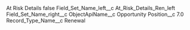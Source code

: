 <?xml version="1.0" encoding="UTF-8"?>
<CustomMetadata xmlns="http://soap.sforce.com/2006/04/metadata" xmlns:xsi="http://www.w3.org/2001/XMLSchema-instance" xmlns:xsd="http://www.w3.org/2001/XMLSchema">
    <label>At Risk Details</label>
    <protected>false</protected>
    <values>
        <field>Field_Set_Name_left__c</field>
        <value xsi:type="xsd:string">At_Risk_Details_Ren_left</value>
    </values>
    <values>
        <field>Field_Set_Name_right__c</field>
        <value xsi:nil="true"/>
    </values>
    <values>
        <field>ObjectApiName__c</field>
        <value xsi:type="xsd:string">Opportunity</value>
    </values>
    <values>
        <field>Position__c</field>
        <value xsi:type="xsd:double">7.0</value>
    </values>
    <values>
        <field>Record_Type_Name__c</field>
        <value xsi:type="xsd:string">Renewal</value>
    </values>
</CustomMetadata>
